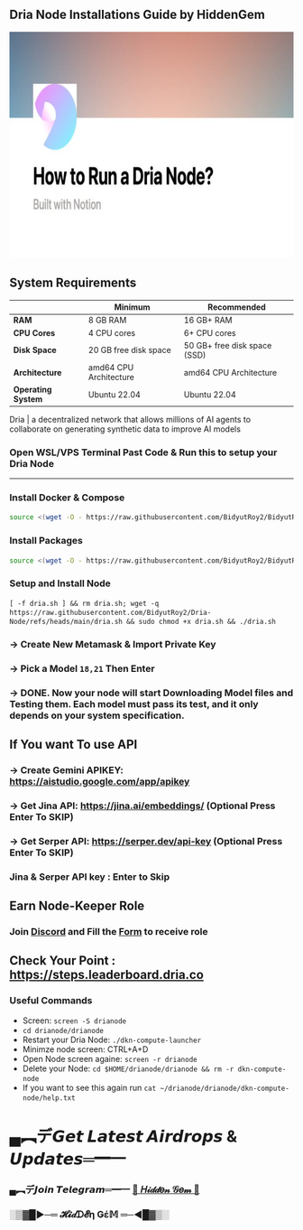 
## Dria Node Installations Guide by HiddenGem

<p align="center">
<img src='6K5keCyN.jpg' style="width:800px;height:400px;">
</p>


## System Requirements

|                |       Minimum            |       Recommended            |
|----------------|--------------------------|------------------------------|
| **RAM**        | 8 GB RAM                 | 16 GB+ RAM                   |
| **CPU Cores**  | 4 CPU cores              | 6+ CPU cores                 |
| **Disk Space** | 20 GB free disk space    | 50 GB+ free disk space (SSD) |
| **Architecture** | amd64 CPU Architecture | amd64 CPU Architecture       |
| **Operating System** | Ubuntu 22.04       | Ubuntu 22.04                 |


Dria | a decentralized network that allows millions of AI agents to collaborate on generating synthetic data to improve AI models


### Open WSL/VPS Terminal Past Code & Run this to setup your Dria Node

-------------------------------------------------------------------------------------------------------------------------
### Install Docker & Compose
```bash
source <(wget -O - https://raw.githubusercontent.com/BidyutRoy2/BidyutRoy2/refs/heads/main/installation/docker.sh)
```

### Install Packages
```bash
source <(wget -O - https://raw.githubusercontent.com/BidyutRoy2/BidyutRoy2/refs/heads/main/installation/Package.sh)
```

### Setup and Install Node

```
[ -f dria.sh ] && rm dria.sh; wget -q https://raw.githubusercontent.com/BidyutRoy2/Dria-Node/refs/heads/main/dria.sh && sudo chmod +x dria.sh && ./dria.sh
```

### -> Create New Metamask & Import Private Key
### -> Pick a Model `18,21` Then Enter
### -> DONE. Now your node will start Downloading Model files and Testing them. Each model must pass its test, and it only depends on your system specification.

## If You want To use API
### -> Create Gemini APIKEY: https://aistudio.google.com/app/apikey
### -> Get Jina API: https://jina.ai/embeddings/ (Optional Press Enter To SKIP)
### -> Get Serper API: https://serper.dev/api-key (Optional Press Enter To SKIP)

### Jina & Serper API key : Enter to Skip

## Earn Node-Keeper Role

### Join [Discord](https://discord.gg/dria) and Fill the [Form](https://docs.google.com/forms/u/0/d/e/1FAIpQLSeK090ejc4dg5x1ztb_yAOxGz5o1V8JUqDa-o3AwV1Lq7NpMA/viewform?pli=1) to receive role

## Check Your Point : https://steps.leaderboard.dria.co

### Useful Commands

- Screen: `screen -S drianode`
- `cd drianode/drianode`
- Restart your Dria Node: `./dkn-compute-launcher`
- Minimze node screen: CTRL+A+D
- Open Node screen againe: `screen -r drianode`
- Delete your Node: `cd $HOME/drianode/drianode && rm -r dkn-compute-node`
- If you want to see this again run `cat ~/drianode/drianode/dkn-compute-node/help.txt`


# ▄︻デ𝙂𝙚𝙩 𝙇𝙖𝙩𝙚𝙨𝙩 𝘼𝙞𝙧𝙙𝙧𝙤𝙥𝙨 & 𝙐𝙥𝙙𝙖𝙩𝙚𝙨═━一

### ▄︻デ𝙅𝙤𝙞𝙣 𝙏𝙚𝙡𝙚𝙜𝙧𝙖𝙢═━一 [🎀  𝐻𝒾𝒹𝒹𝑒𝓃 𝒢𝑒𝓂  🎀](https://t.me/hiddengemnews) 

### ░▒▓█►─═  𝓗𝓲𝒹ᗪ𝓔η Ǥέ𝕄 ═─◄█▓▒░
